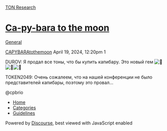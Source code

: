 [TON Research](/)

# [Ca-py-bara to the moon](/t/ca-py-bara-to-the-moon/11733)

[General](/c/general/4) 

    

[CAPYBARAtothemoon](https://tonresear.ch/u/CAPYBARAtothemoon)  April 19, 2024, 12:20pm  1

DUROV: Я продал все тоны, что бы купить капибару. Это новый гем ![:gem:](https://tonresear.ch/images/emoji/twitter/gem.png?v=12 ":gem:")![:gem:](https://tonresear.ch/images/emoji/twitter/gem.png?v=12 ":gem:")![:rocket:](https://tonresear.ch/images/emoji/twitter/rocket.png?v=12 ":rocket:")

TOKEN2049: Очень сожалеем, что на нашей конференции не было представителей капибары, поэтому это провал…

@cpbrio

 

*   [Home](/)
*   [Categories](/categories)
*   [Guidelines](/guidelines)

Powered by [Discourse](https://www.discourse.org), best viewed with JavaScript enabled